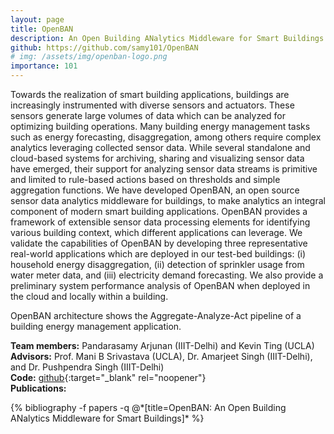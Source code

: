```yaml
---
layout: page
title: OpenBAN
description: An Open Building ANalytics Middleware for Smart Buildings
github: https://github.com/samy101/OpenBAN
# img: /assets/img/openban-logo.png
importance: 101
---
```


Towards the realization of smart building applications, buildings are increasingly instrumented with diverse sensors and actuators. These sensors generate large volumes of data which can be analyzed for optimizing building operations. Many building energy management tasks such as energy forecasting, disaggregation, among others require complex analytics leveraging collected sensor data. While several standalone and cloud-based systems for archiving, sharing and visualizing sensor data have emerged, their support for analyzing sensor data streams is primitive and limited to rule-based actions based on thresholds and simple aggregation functions. We have developed OpenBAN, an open source sensor data analytics middleware for buildings, to make analytics an integral component of modern smart building applications. OpenBAN provides a framework of extensible sensor data processing elements for identifying various building context, which different applications can leverage. We validate the capabilities of OpenBAN by developing three representative real-world applications which are deployed in our test-bed buildings: (i) household energy disaggregation, (ii) detection of sprinkler usage from water meter data, and (iii) electricity demand forecasting. We also provide a preliminary system performance analysis of OpenBAN when deployed in the cloud and locally within a building.

<div class="row">
    <div class="col-sm mt-3 mt-md-0 text-center">
        <img class="img-fluid rounded z-depth-1" src="{{ '/assets/img/openban.jpg' | relative_url }}" alt="" title="OpenBAN Architecture"/>
    </div>
</div>
<div class="caption">
    OpenBAN architecture shows the Aggregate-Analyze-Act pipeline of a building energy management application.
</div>

**Team members:** Pandarasamy Arjunan (IIIT-Delhi) and Kevin Ting (UCLA)<br>
**Advisors:** Prof. Mani B Srivastava (UCLA), Dr. Amarjeet Singh (IIIT-Delhi), and Dr. Pushpendra Singh (IIIT-Delhi)<br>
**Code:** [github](https://github.com/samy101/OpenBAN){:target="_blank" rel="noopener"}<br>
**Publications:** 
<div class="publications">
  {% bibliography -f papers -q @*[title=OpenBAN: An Open Building ANalytics Middleware for Smart Buildings]* %}
</div>
